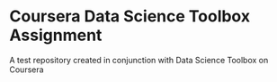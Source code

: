 # Coursera Data Science Toolbox Assignment
A test repository created in conjunction with Data Science Toolbox on Coursera
